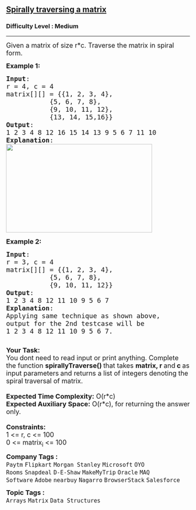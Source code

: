 <h2><a href="https://www.geeksforgeeks.org/problems/spirally-traversing-a-matrix-1587115621/1?page=2&category=Arrays,Strings&difficulty=Medium&sortBy=submissions">Spirally traversing a matrix</a></h2><h3>Difficulty Level : Medium</h3><hr><div class="problems_problem_content__Xm_eO"><p><span style="font-size:18px">Given a&nbsp;matrix&nbsp;of size r*c. Traverse the matrix in spiral form.</span></p>

<p><span style="font-size:18px"><strong>Example 1:</strong></span></p>

<pre><span style="font-size:18px"><strong>Input</strong>:
r = 4, c = 4
matrix[][] = {{1, 2, 3, 4},
&nbsp;          {5, 6, 7, 8},
&nbsp;          {9, 10, 11, 12},
&nbsp;          {13, 14, 15,16}}
<strong>Output</strong>: 
1 2 3 4 8 12 16 15 14 13 9 5 6 7 11 10
<strong>Explanation</strong>:
</span><img alt="" src="https://www.geeksforgeeks.org/wp-content/uploads/spiral-matrix.png" style="height:242px; width:400px"></pre>

<p><span style="font-size:18px"><strong>Example 2:</strong></span></p>

<pre><span style="font-size:18px"><strong>Input</strong>:
r = 3, c = 4  
matrix[][] = {{1, 2, 3, 4},
&nbsp;          {5, 6, 7, 8},
&nbsp;          {9, 10, 11, 12}}
<strong>Output</strong>: 
1 2 3 4 8 12 11 10 9 5 6 7
<strong>Explanation</strong>:
Applying same technique as shown above, 
output for the 2nd testcase will be 
1 2 3 4 8 12 11 10 9 5 6 7.</span>
</pre>

<p><br>
<strong><span style="font-size:18px">Your Task:</span></strong><br>
<span style="font-size:18px">You dont need to read input or print anything.&nbsp;Complete the function <strong>spirallyTraverse()&nbsp;</strong>that takes <strong>matrix, r </strong>and<strong> c&nbsp;</strong>as input&nbsp;parameters<strong> </strong>and returns a list of integers denoting the spiral traversal of matrix.&nbsp;<br>
<br>
<strong>Expected Time Complexity:</strong>&nbsp;O(r*c)<br>
<strong>Expected Auxiliary Space:</strong>&nbsp;O(r*c), for returning the answer only.<br>
<br>
<strong>Constraints:</strong><br>
1 &lt;= r, c &lt;= 100<br>
0 &lt;= matrix<sub>i</sub> &lt;= 100</span></p>
</div><p><span style=font-size:18px><strong>Company Tags : </strong><br><code>Paytm</code>&nbsp;<code>Flipkart</code>&nbsp;<code>Morgan Stanley</code>&nbsp;<code>Microsoft</code>&nbsp;<code>OYO Rooms</code>&nbsp;<code>Snapdeal</code>&nbsp;<code>D-E-Shaw</code>&nbsp;<code>MakeMyTrip</code>&nbsp;<code>Oracle</code>&nbsp;<code>MAQ Software</code>&nbsp;<code>Adobe</code>&nbsp;<code>nearbuy</code>&nbsp;<code>Nagarro</code>&nbsp;<code>BrowserStack</code>&nbsp;<code>Salesforce</code>&nbsp;<br><p><span style=font-size:18px><strong>Topic Tags : </strong><br><code>Arrays</code>&nbsp;<code>Matrix</code>&nbsp;<code>Data Structures</code>&nbsp;